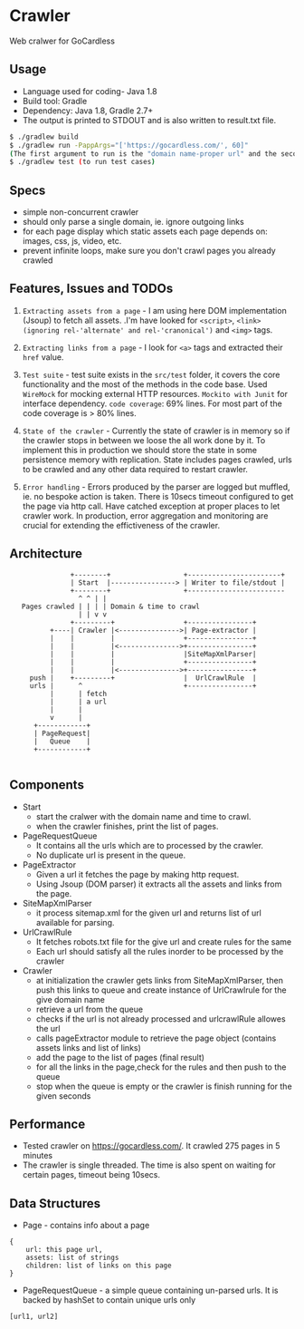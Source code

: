 # Crawler

Web cralwer for GoCardless


## Usage
- Language used for coding- Java 1.8
- Build tool: Gradle
- Dependency: Java 1.8, Gradle 2.7+
- The output is printed to STDOUT and is also written to result.txt file.
```bash
$ ./gradlew build
$ ./gradlew run -PappArgs="['https://gocardless.com/', 60]"
(The first argument to run is the "domain name-proper url" and the second (here 60) is the "max time (in seconds) " the crawler should run. Since crawling takes lot of time we might want to run crawler only for some time)
$ ./gradlew test (to run test cases)
```

## Specs

- simple non-concurrent crawler
- should only parse a single domain, ie. ignore outgoing links
- for each page display which static assets each page depends on: images, css, js, video, etc.
- prevent infinite loops, make sure you don't crawl pages you already crawled

## Features, Issues and TODOs
1. `Extracting assets from a page` - I am using here DOM implementation (Jsoup) to fetch all assets. .I'm have looked for `<script>`, `<link> (ignoring rel-'alternate' and rel-'cranonical')` and `<img>` tags.

2. `Extracting links from a page` - I look for `<a>` tags and extracted their `href` value.

3. `Test suite` - test suite exists in the `src/test` folder, it covers the core functionality and
the most of the methods in the code base. Used `WireMock` for mocking external HTTP resources. `Mockito with Junit` for interface dependency. 
`code coverage`: 69% lines. For most part of the code coverage is > 80% lines. 

4. `State of the crawler` - Currently the state of crawler is in memory so if the crawler stops in between we loose the all work done by it. To implement this in production we should store the state in some persistence memory with replication. State includes pages crawled, urls to be crawled and any other data required to restart crawler.

5. `Error handling` - Errors produced by the parser are logged but muffled, ie. no bespoke action is taken. There is 10secs timeout configured to get the page via http call. Have catched exception at proper places to let crawler work.
In production, error aggregation and monitoring are crucial for extending the
effictiveness of the crawler. 

## Architecture

```
               +--------+                  +-----------------------+
               | Start  |----------------> | Writer to file/stdout | 
               +--------+                  +------------------------
                 ^ ^ | |
   Pages crawled | | | | Domain & time to crawl
                 | | v v
               +---------+                 +----------------+
          +----| Crawler |<--------------->| Page-extractor |
          |    |         |                 +----------------+
          |    |         |<--------------->+----------------+
          |    |         |                 |SiteMapXmlParser|
          |    |         |                 +----------------+
          |    |         |<--------------->+----------------+
     push |    +---------+                 |  UrlCrawlRule  |                 
     urls |      ^                         +----------------+ 
          |      | fetch
          |      | a url
          |      |
          v      |
      +------------+         
      | PageRequest|         
      |   Queue    |
      +------------+        
                     
```

## Components

- Start
    - start the cralwer with the domain name and time to crawl.
    - when the crawler finishes, print the list of pages.
- PageRequestQueue
    - It contains all the urls which are to processed by the crawler.
    - No duplicate url is present in the queue.
- PageExtractor
    - Given a url it fetches the page by making http request.
    - Using Jsoup (DOM parser) it extracts all the assets and links from the page.
- SiteMapXmlParser
    - it process sitemap.xml for the given url and returns list of url available for parsing.
- UrlCrawlRule
    - It fetches robots.txt file for the give url and create rules for the same
    - Each url should satisfy all the rules inorder to be processed by the crawler
- Crawler
    - at initialization the crawler gets links from SiteMapXmlParser, then push this links to queue and        create instance of UrlCrawlrule for the give domain name
    - retrieve a url from the queue
    - checks if the url is not already processed and urlcrawlRule allowes the url
    - calls pageExtractor module to retrieve the page object (contains assets links and list of links)
    - add the page to the list of pages (final result)
    - for all the links in the page,check for the rules and then push to the queue
    - stop when the queue is empty or the crawler is finish running for the given seconds

## Performance
- Tested crawler on https://gocardless.com/. It crawled 275 pages in 5 minutes
- The crawler is single threaded. The time is also spent on waiting for certain pages, timeout being 10secs.

## Data Structures
- Page - contains info about a page
```
{
    url: this page url,
    assets: list of strings
    children: list of links on this page
}
```

- PageRequestQueue - a simple queue containing un-parsed urls. It is backed by hashSet to contain unique urls only
```
[url1, url2]
```

